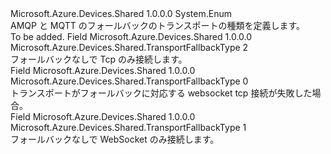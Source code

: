 <Type Name="TransportFallbackType" FullName="Microsoft.Azure.Devices.Shared.TransportFallbackType">
  <TypeSignature Language="C#" Value="public enum TransportFallbackType" />
  <TypeSignature Language="ILAsm" Value=".class public auto ansi sealed TransportFallbackType extends System.Enum" />
  <TypeSignature Language="DocId" Value="T:Microsoft.Azure.Devices.Shared.TransportFallbackType" />
  <TypeSignature Language="VB.NET" Value="Public Enum TransportFallbackType" />
  <TypeSignature Language="F#" Value="type TransportFallbackType = " />
  <AssemblyInfo>
    <AssemblyName>Microsoft.Azure.Devices.Shared</AssemblyName>
    <AssemblyVersion>1.0.0.0</AssemblyVersion>
  </AssemblyInfo>
  <Base>
    <BaseTypeName>System.Enum</BaseTypeName>
  </Base>
  <Docs>
    <summary>
            AMQP と MQTT のフォールバックのトランスポートの種類を定義します。
            </summary>
    <remarks>To be added.</remarks>
  </Docs>
  <Members>
    <Member MemberName="TcpOnly">
      <MemberSignature Language="C#" Value="TcpOnly" />
      <MemberSignature Language="ILAsm" Value=".field public static literal valuetype Microsoft.Azure.Devices.Shared.TransportFallbackType TcpOnly = int32(2)" />
      <MemberSignature Language="DocId" Value="F:Microsoft.Azure.Devices.Shared.TransportFallbackType.TcpOnly" />
      <MemberSignature Language="VB.NET" Value="TcpOnly" />
      <MemberSignature Language="F#" Value="TcpOnly = 2" Usage="Microsoft.Azure.Devices.Shared.TransportFallbackType.TcpOnly" />
      <MemberType>Field</MemberType>
      <AssemblyInfo>
        <AssemblyName>Microsoft.Azure.Devices.Shared</AssemblyName>
        <AssemblyVersion>1.0.0.0</AssemblyVersion>
      </AssemblyInfo>
      <ReturnValue>
        <ReturnType>Microsoft.Azure.Devices.Shared.TransportFallbackType</ReturnType>
      </ReturnValue>
      <MemberValue>2</MemberValue>
      <Docs>
        <summary>
            フォールバックなしで Tcp のみ接続します。
            </summary>
      </Docs>
    </Member>
    <Member MemberName="TcpWithWebSocketFallback">
      <MemberSignature Language="C#" Value="TcpWithWebSocketFallback" />
      <MemberSignature Language="ILAsm" Value=".field public static literal valuetype Microsoft.Azure.Devices.Shared.TransportFallbackType TcpWithWebSocketFallback = int32(0)" />
      <MemberSignature Language="DocId" Value="F:Microsoft.Azure.Devices.Shared.TransportFallbackType.TcpWithWebSocketFallback" />
      <MemberSignature Language="VB.NET" Value="TcpWithWebSocketFallback" />
      <MemberSignature Language="F#" Value="TcpWithWebSocketFallback = 0" Usage="Microsoft.Azure.Devices.Shared.TransportFallbackType.TcpWithWebSocketFallback" />
      <MemberType>Field</MemberType>
      <AssemblyInfo>
        <AssemblyName>Microsoft.Azure.Devices.Shared</AssemblyName>
        <AssemblyVersion>1.0.0.0</AssemblyVersion>
      </AssemblyInfo>
      <ReturnValue>
        <ReturnType>Microsoft.Azure.Devices.Shared.TransportFallbackType</ReturnType>
      </ReturnValue>
      <MemberValue>0</MemberValue>
      <Docs>
        <summary>
            トランスポートがフォールバックに対応する websocket tcp 接続が失敗した場合。
            </summary>
      </Docs>
    </Member>
    <Member MemberName="WebSocketOnly">
      <MemberSignature Language="C#" Value="WebSocketOnly" />
      <MemberSignature Language="ILAsm" Value=".field public static literal valuetype Microsoft.Azure.Devices.Shared.TransportFallbackType WebSocketOnly = int32(1)" />
      <MemberSignature Language="DocId" Value="F:Microsoft.Azure.Devices.Shared.TransportFallbackType.WebSocketOnly" />
      <MemberSignature Language="VB.NET" Value="WebSocketOnly" />
      <MemberSignature Language="F#" Value="WebSocketOnly = 1" Usage="Microsoft.Azure.Devices.Shared.TransportFallbackType.WebSocketOnly" />
      <MemberType>Field</MemberType>
      <AssemblyInfo>
        <AssemblyName>Microsoft.Azure.Devices.Shared</AssemblyName>
        <AssemblyVersion>1.0.0.0</AssemblyVersion>
      </AssemblyInfo>
      <ReturnValue>
        <ReturnType>Microsoft.Azure.Devices.Shared.TransportFallbackType</ReturnType>
      </ReturnValue>
      <MemberValue>1</MemberValue>
      <Docs>
        <summary>
            フォールバックなしで WebSocket のみ接続します。
            </summary>
      </Docs>
    </Member>
  </Members>
</Type>
